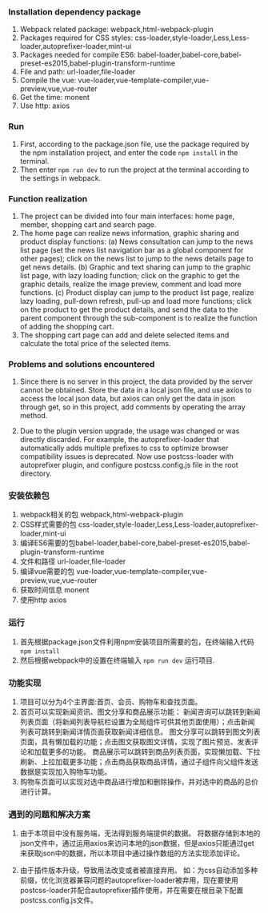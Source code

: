 ### Installation dependency package
1. Webpack related package: webpack,html-webpack-plugin
2. Packages required for CSS styles: css-loader,style-loader,Less,Less-loader,autoprefixer-loader,mint-ui
3. Packages needed for compile ES6: babel-loader,babel-core,babel-preset-es2015,babel-plugin-transform-runtime
4. File and path: url-loader,file-loader
5. Compile the vue: vue-loader,vue-template-compiler,vue-preview,vue,vue-router
6. Get the time: monent
7. Use http: axios

### Run
1. First, according to the package.json file, use the package required by the npm installation project, and enter the code `npm install` in the terminal.
2. Then enter `npm run dev` to run the project at the terminal according to the settings in webpack.

### Function realization
1. The project can be divided into four main interfaces: home page, member, shopping cart and search page.
2. The home page can realize news information, graphic sharing and product display functions:
(a) News consultation can jump to the news list page (set the news list navigation bar as a global component for other pages); click on the news list to jump to the news details page to get news details.
(b) Graphic and text sharing can jump to the graphic list page, with lazy loading function; click on the graphic to get the graphic details, realize the image preview, comment and load more functions.
(c) Product display can jump to the product list page, realize lazy loading, pull-down refresh, pull-up and load more functions; click on the product to get the product details, and send the data to the parent component through the sub-component is to realize the function of adding the shopping cart.
3. The shopping cart page can add and delete selected items and calculate the total price of the selected items.

### Problems and solutions encountered
1. Since there is no server in this project, the data provided by the server cannot be obtained.
Store the data in a local json file, and use axios to access the local json data, but axios can only get the data in json through get, so in this project, add comments by operating the array method.

2. Due to the plugin version upgrade, the usage was changed or was directly discarded.
For example, the autoprefixer-loader that automatically adds multiple prefixes to css to optimize browser compatibility issues is deprecated. Now use postcss-loader with autoprefixer plugin, and configure postcss.config.js file in the root directory.

### 安装依赖包
1. webpack相关的包 webpack,html-webpack-plugin
2. CSS样式需要的包 css-loader,style-loader,Less,Less-loader,autoprefixer-loader,mint-ui
3. 编译ES6需要的包babel-loader,babel-core,babel-preset-es2015,babel-plugin-transform-runtime
4. 文件和路径 url-loader,file-loader
5. 编译vue需要的包 vue-loader,vue-template-compiler,vue-preview,vue,vue-router
6. 获取时间信息 monent
7. 使用http axios

### 运行
1. 首先根据package.json文件利用npm安装项目所需要的包，在终端输入代码 `npm install`
2. 然后根据webpack中的设置在终端输入 `npm run dev` 运行项目.

### 功能实现
1. 项目可以分为4个主界面:首页、会员、购物车和查找页面。
2. 首页可以实现新闻资讯、图文分享和商品展示功能：
    新闻咨询可以跳转到新闻列表页面（将新闻列表导航栏设置为全局组件可供其他页面使用）；点击新闻列表可跳转到新闻详情页面获取新闻详细信息。
    图文分享可以跳转到图文列表页面，具有懒加载的功能；点击图文获取图文详情，实现了图片预览、发表评论和加载更多的功能。
    商品展示可以跳转到商品列表页面，实现懒加载、下拉刷新、上拉加载更多功能；点击商品获取商品详情，通过子组件向父组件发送数据是实现加入购物车功能。
3. 购物车页面可以实现对选中商品进行增加和删除操作，并对选中的商品的总价进行计算。

### 遇到的问题和解决方案
1. 由于本项目中没有服务端，无法得到服务端提供的数据。
    将数据存储到本地的json文件中，通过运用axios来访问本地的json数据，但是axios只能通过get来获取json中的数据，所以本项目中通过操作数组的方法实现添加评论。

2. 由于插件版本升级，导致用法改变或者被直接弃用。
    如：为css自动添加多种前缀，优化浏览器兼容问题的autoprefixer-loader被弃用，现在要使用postcss-loader并配合autoprefixer插件使用，并在需要在根目录下配置postcss.config.js文件。

